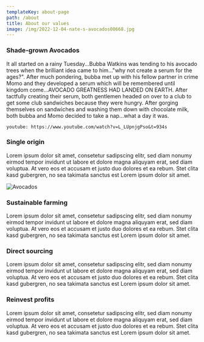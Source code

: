 ```yaml
---
templateKey: about-page
path: /about
title: About our values
image: /img/2022-12-04-nate-s-avocados00668.jpg
---
```

### Shade-grown Avocados

It all started on a rainy Tuesday...Bubba Watkins was tending to his avocado trees when the brilliant idea came to him..."why not create a serum for the ages?". After much pondering, bubba met up with his fellow partner in crime Momo and they developed a serum which will be remembered until kingdom come...AVOCADO GREATNESS HAD LANDED ON EARTH. After tactfully creating their serum, both gentlemen headed on over to a club to get some club sandwiches because they were hungry. After gorging themselves on sandwiches and washing them down with chocolate milk, both bubba and Momo decided to take a nap...what a day it was.

`youtube: https://www.youtube.com/watch?v=L_LUpnjgPso&t=934s`

### Single origin

Lorem ipsum dolor sit amet, consetetur sadipscing elitr, sed diam nonumy eirmod tempor invidunt ut labore et dolore magna aliquyam erat, sed diam voluptua. At vero eos et accusam et justo duo dolores et ea rebum. Stet clita kasd gubergren, no sea takimata sanctus est Lorem ipsum dolor sit amet.

![Avocados](/img/2022-12-04-nate-s-avocados00648-1.jpg "Avocados")

### Sustainable farming

Lorem ipsum dolor sit amet, consetetur sadipscing elitr, sed diam nonumy eirmod tempor invidunt ut labore et dolore magna aliquyam erat, sed diam voluptua. At vero eos et accusam et justo duo dolores et ea rebum. Stet clita kasd gubergren, no sea takimata sanctus est Lorem ipsum dolor sit amet.

### Direct sourcing

Lorem ipsum dolor sit amet, consetetur sadipscing elitr, sed diam nonumy eirmod tempor invidunt ut labore et dolore magna aliquyam erat, sed diam voluptua. At vero eos et accusam et justo duo dolores et ea rebum. Stet clita kasd gubergren, no sea takimata sanctus est Lorem ipsum dolor sit amet.

### Reinvest profits

Lorem ipsum dolor sit amet, consetetur sadipscing elitr, sed diam nonumy eirmod tempor invidunt ut labore et dolore magna aliquyam erat, sed diam voluptua. At vero eos et accusam et justo duo dolores et ea rebum. Stet clita kasd gubergren, no sea takimata sanctus est Lorem ipsum dolor sit amet.